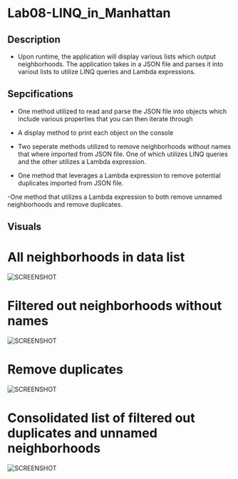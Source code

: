 # Lab08-LINQ_in_Manhattan

## Description

- Upon runtime, the application will display various lists which output neighborhoods. The application takes in a JSON file and parses it into variout lists to utilize LINQ queries and Lambda expressions.

## Sepcifications

-	One method utilized to read and parse the JSON file into objects which include various properties that you can then iterate through

- A display method to print each object on the console

- Two seperate methods utilized to remove neighborhoods without names that where imported from JSON file. One of which utilizes LINQ queries and the other utilizes a Lambda expression.

- One method that leverages a Lambda expression to remove potential duplicates imported from JSON file.

-One method that utilizes a Lambda expression to both remove unnamed neighborhoods and remove duplicates.

## Visuals

# All neighborhoods in data list
![SCREENSHOT](https://github.com/ntibbals/Lab08-LINQ_in_Manhattan/blob/master/sc1.PNG)

# Filtered out neighborhoods without names
![SCREENSHOT](https://github.com/ntibbals/Lab08-LINQ_in_Manhattan/blob/master/sc2.PNG)

# Remove duplicates
![SCREENSHOT](https://github.com/ntibbals/Lab08-LINQ_in_Manhattan/blob/master/sc3.PNG)

# Consolidated list of filtered out duplicates and unnamed neighborhoods
![SCREENSHOT](https://github.com/ntibbals/Lab08-LINQ_in_Manhattan/blob/master/sc4.PNG)
